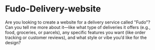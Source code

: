 # Fudo-Delivery-website
Are you looking to create a website for a delivery service called "Fudo"? Can you tell me more about it—like what type of deliveries it offers (e.g., food, groceries, or parcels), any specific features you want (like order tracking or customer reviews), and what style or vibe you’d like for the design?
